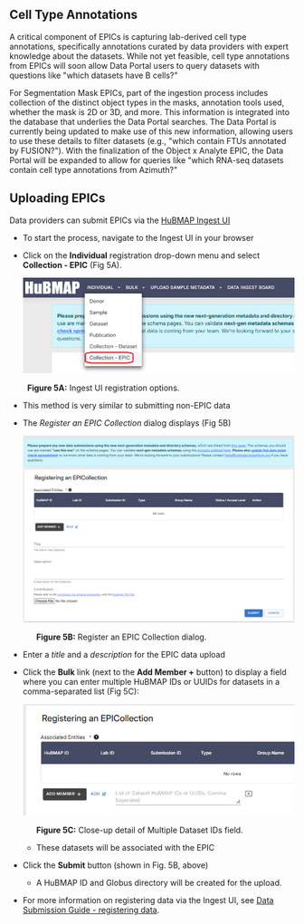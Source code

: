 ## Cell Type Annotations
A critical component of EPICs is capturing lab-derived cell type annotations, specifically annotations curated by data providers with expert knowledge about the datasets. While not yet feasible, cell type annotations from EPICs will soon allow Data Portal users to query datasets with questions like "which datasets have B cells?"

For Segmentation Mask EPICs, part of the ingestion process includes collection of the distinct object types in the masks, annotation tools used, whether the mask is 2D or 3D, and more. This information is integrated into the database that underlies the Data Portal searches. The Data Portal is currently being updated to make use of this new information, allowing users to use these details to filter datasets (e.g., "which contain FTUs annotated by FUSION?"). With the finalization of the Object x Analyte EPIC, the Data Portal will be expanded to allow for queries like "which RNA-seq datasets contain cell type annotations from Azimuth?"

## Uploading EPICs
Data providers can submit EPICs via the [HuBMAP Ingest UI](https://ingest.hubmapconsortium.org/)
- To start the process, navigate to the Ingest UI in your browser
- Click on the **Individual** registration drop-down menu and select **Collection - EPIC** (Fig 5A).
  
  ![Ingest Menu image](EPICs-Fig5A2.png) 

&nbsp;&nbsp;&nbsp;&nbsp;&nbsp;&nbsp;&nbsp;&nbsp;**Figure 5A:** Ingest UI registration options.
  
  - This method is very similar to submitting non-EPIC data
    
- The _Register an EPIC Collection_ dialog displays (Fig 5B)
  
  ![EPIC Collection image](EPICs-Fig5B.png)
  
  &nbsp;&nbsp;&nbsp;&nbsp;&nbsp;&nbsp;**Figure 5B:** Register an EPIC Collection dialog.
  
- Enter a _title_ and a _description_ for the EPIC data upload
- Click the **Bulk** link (next to the **Add Member +** button) to display a field where you can enter multiple HuBMAP IDs or UUIDs for datasets in a comma-separated list (Fig 5C):
  
   ![EPIC Collection image](EPICs-Fig5B3.png)

   &nbsp;&nbsp;&nbsp;&nbsp;&nbsp;&nbsp;**Figure 5C:** Close-up detail of Multiple Dataset IDs field.
  
  - These datasets will be associated with the EPIC
- Click the **Submit** button (shown in Fig. 5B, above)
  - A HuBMAP ID and Globus directory will be created for the upload.
- For more information on registering data via the Ingest UI, see [Data Submission Guide - registering data](https://docs.hubmapconsortium.org/data-submission/Section3).

